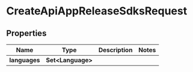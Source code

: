 

# CreateApiAppReleaseSdksRequest


## Properties

| Name | Type | Description | Notes |
|------------ | ------------- | ------------- | -------------|
|**languages** | **Set&lt;Language&gt;** |  |  |



